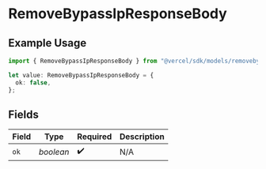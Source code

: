 # RemoveBypassIpResponseBody

## Example Usage

```typescript
import { RemoveBypassIpResponseBody } from "@vercel/sdk/models/removebypassipop.js";

let value: RemoveBypassIpResponseBody = {
  ok: false,
};
```

## Fields

| Field              | Type               | Required           | Description        |
| ------------------ | ------------------ | ------------------ | ------------------ |
| `ok`               | *boolean*          | :heavy_check_mark: | N/A                |